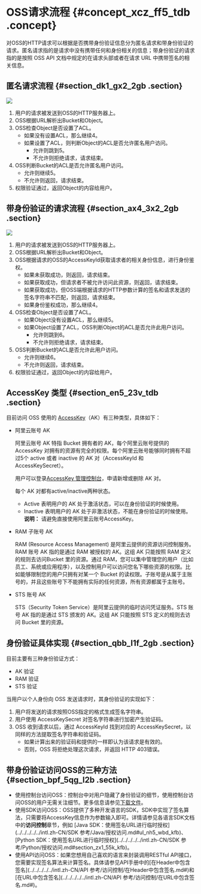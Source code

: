 # OSS请求流程 {#concept_xcz_ff5_tdb .concept}

对OSS的HTTP请求可以根据是否携带身份验证信息分为匿名请求和带身份验证的请求。匿名请求指的是请求中没有携带任何和身份相关的信息；带身份验证的请求指的是按照 OSS API 文档中规定的在请求头部或者在请求 URL 中携带签名的相关信息。

## 匿名请求流程 {#section_dk1_gx2_2gb .section}

![](http://static-aliyun-doc.oss-cn-hangzhou.aliyuncs.com/assets/img/4345/1549849744959_zh-CN.png)

1.  用户的请求被发送到OSS的HTTP服务器上。
2.  OSS根据URL解析出Bucket和Object。
3.  OSS检查Object是否设置了ACL。
    -   如果没有设置ACL，那么继续4。
    -   如果设置了ACL，则判断Object的ACL是否允许匿名用户访问。
        -   允许则跳到5。
        -   不允许则拒绝请求，请求结束。
4.  OSS判断Bucket的ACL是否允许匿名用户访问。
    -   允许则继续5。
    -   不允许则返回，请求结束。
5.  权限验证通过，返回Object的内容给用户。

## 带身份验证的请求流程 {#section_ax4_3x2_2gb .section}

![](http://static-aliyun-doc.oss-cn-hangzhou.aliyuncs.com/assets/img/4345/15498497441026_zh-CN.png)

1.  用户的请求被发送到OSS的HTTP服务器上。
2.  OSS根据URL解析出Bucket和Object。
3.  OSS根据请求的OSS的AccessKeyId获取请求者的相关身份信息，进行身份鉴权。
    -   如果未获取成功，则返回，请求结束。
    -   如果获取成功，但请求者不被允许访问此资源，则返回，请求结束。
    -   如果获取成功，但OSS端根据请求的HTTP参数计算的签名和请求发送的签名字符串不匹配，则返回，请求结束。
    -   如果身份鉴权成功，那么继续4。
4.  OSS检查Object是否设置了ACL。
    -   如果Object没有设置ACL，那么继续5。
    -   如果Object设置了ACL，OSS判断Object的ACL是否允许此用户访问。
        -   允许则跳到6。
        -   不允许则拒绝请求，请求结束。
5.  OSS判断Bucket的ACL是否允许此用户访问。
    -   允许则继续6。
    -   不允许则返回，请求结束。
6.  权限验证通过，返回Object的内容给用户。

## AccessKey 类型 {#section_en5_23v_tdb .section}

目前访问 OSS 使用的 [AccessKey](intl.zh-CN/开发指南/基本概念介绍.md#section_u3j_nmt_tdb)（AK）有三种类型，具体如下：

-   阿里云账号 AK

    阿里云账号 AK 特指 Bucket 拥有者的 AK，每个阿里云账号提供的 AccessKey 对拥有的资源有完全的权限。每个阿里云账号能够同时拥有不超过5个 active 或者 inactive 的 AK 对（AccessKeyId 和 AccessKeySecret）。

    用户可以登录[AccessKey 管理控制台](https://ak-console.aliyun.com)，申请新增或删除 AK 对。

    每个 AK 对都有active/inactive两种状态。

    -   Active 表明用户的 AK 处于激活状态，可以在身份验证的时候使用。
    -   Inactive 表明用户的 AK 处于非激活状态，不能在身份验证的时候使用。
    **说明：** 请避免直接使用阿里云账号AccessKey。

-   RAM 子账号 AK

    RAM \(Resource Access Management\) 是阿里云提供的资源访问控制服务。RAM 账号 AK 指的是通过 RAM 被授权的 AK。这组 AK 只能按照 RAM 定义的规则去访问Bucket 里的资源。通过 RAM，您可以集中管理您的用户（比如员工、系统或应用程序），以及控制用户可以访问您名下哪些资源的权限。比如能够限制您的用户只拥有对某一个 Bucket 的读权限。子账号是从属于主账号的，并且这些账号下不能拥有实际的任何资源，所有资源都属于主账号。

-   STS 账号 AK

    STS（Security Token Service）是阿里云提供的临时访问凭证服务。STS 账号 AK 指的是通过 STS 颁发的 AK。这组 AK 只能按照 STS 定义的规则去访问 Bucket 里的资源。


## 身份验证具体实现 {#section_qbb_l1f_2gb .section}

目前主要有三种身份验证方式：

-   AK 验证
-   RAM 验证
-   STS 验证

当用户以个人身份向 OSS 发送请求时，其身份验证的实现如下：

1.  用户将发送的请求按照OSS指定的格式生成签名字符串。
2.  用户使用 AccessKeySecret 对签名字符串进行加密产生验证码。
3.  OSS 收到请求以后，通过 AccessKeyId 找到对应的 AccessKeySecret，以同样的方法提取签名字符串和验证码。
    -   如果计算出来的验证码和提供的一样即认为该请求是有效的。
    -   否则，OSS 将拒绝处理这次请求，并返回 HTTP 403错误。

## 带身份验证访问OSS的三种方法 {#section_bpf_5qg_l2b .section}

-   使用控制台访问OSS：控制台中对用户隐藏了身份验证的细节，使用控制台访问OSS的用户无需关注细节。更多信息请参见[下载文件](../../../../../intl.zh-CN/控制台用户指南/管理文件/下载文件.md#)。
-   使用SDK访问OSS：OSS提供了多种开发语言的SDK，SDK中实现了签名算法，只需要将AccessKey信息作为参数输入即可。详情请参见各语言SDK文档中的**访问控制**章节，例如 [Java SDK：使用签名URL进行临时授权](../../../../../intl.zh-CN/SDK 参考/Java/授权访问.md#ul_nh5_wbd_kfb)、[Python SDK：使用签名URL进行临时授权](../../../../../intl.zh-CN/SDK 参考/Python/授权访问.md#section_zx1_55k_kfb)。
-   使用API访问OSS：如果您想用自己喜欢的语言来封装调用RESTful API接口，您需要实现签名算法来计算签名。具体请参见API手册中的[在Header中包含签名](../../../../../intl.zh-CN/API 参考/访问控制/在Header中包含签名.md#)和[在URL中包含签名](../../../../../intl.zh-CN/API 参考/访问控制/在URL中包含签名.md#)。

